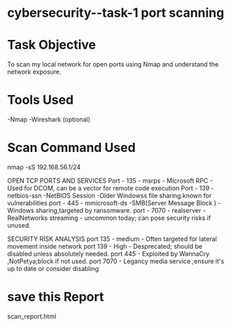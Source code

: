 # cybersecurity--task-1 port scanning 

# Task Objective 
 To scan my local network for open ports using Nmap and understand the network exposure.

# Tools Used 
   -Nmap 
   -Wireshark (optional)
   
# Scan Command Used
  nmap -sS 192.168.56.1/24

  OPEN TCP PORTS  AND SERVICES 
  Port - 135 - msrps - Microsoft RPC - Used for DCOM, can be a vector for remote code execution
  Port - 139 - netbios-ssn -NetBIOS Session -Older Windowss file sharing.known for vulnerabilities 
  port - 445 - mmicrosoft-ds -SMB(Server Message Block ) - Windows sharing,targeted by ransomware.
  port - 7070 - realserver -RealNetworks streaming - uncommon today; can pose security risks if unused.

  SECURITY RISK ANALYSIS 
  port 135 - medium - Often targeted for lateral movement inside network
  port 139 - High - Desprecated; should be disabled unless absolutely needed.
  port 445 - Exploited by WannaCry ,NotPetya;block if not used.
  port 7070 - Legancy media service ;ensure it's up to date or consider disabling
  
# save this Report 
  scan_report.html

  
